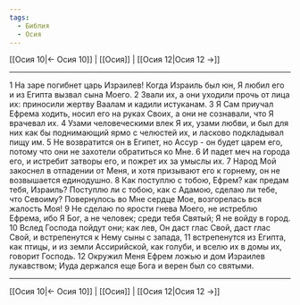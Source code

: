 ```yaml
---
tags:
  - Библия
  - Осия
---
```

[[Осия 10|← Осия 10]] | [[Осия]] | [[Осия 12|Осия 12 →]]

---
1 На заре погибнет царь Израилев! Когда Израиль был юн, Я любил его и из Египта вызвал сына Моего.
2 Звали их, а они уходили прочь от лица их: приносили жертву Ваалам и кадили истуканам.
3 Я Сам приучал Ефрема ходить, носил его на руках Своих, а они не сознавали, что Я врачевал их.
4 Узами человеческими влек Я их, узами любви, и был для них как бы поднимающий ярмо с челюстей их, и ласково подкладывал пищу им.
5 Не возвратится он в Египет, но Ассур - он будет царем его, потому что они не захотели обратиться ко Мне.
6 И падет меч на города его, и истребит затворы его, и пожрет их за умыслы их.
7 Народ Мой закоснел в отпадении от Меня, и хотя призывают его к горнему, он не возвышается единодушно.
8 Как поступлю с тобою, Ефрем? как предам тебя, Израиль? Поступлю ли с тобою, как с Адамою, сделаю ли тебе, что Севоиму? Повернулось во Мне сердце Мое, возгорелась вся жалость Моя!
9 Не сделаю по ярости гнева Моего, не истреблю Ефрема, ибо Я Бог, а не человек; среди тебя Святый; Я не войду в город.
10 Вслед Господа пойдут они; как лев, Он даст глас Свой, даст глас Свой, и встрепенутся к Нему сыны с запада,
11 встрепенутся из Египта, как птицы, и из земли Ассирийской, как голуби, и вселю их в домы их, говорит Господь.
12 Окружил Меня Ефрем ложью и дом Израилев лукавством; Иуда держался еще Бога и верен был со святыми.

---
[[Осия 10|← Осия 10]] | [[Осия]] | [[Осия 12|Осия 12 →]]
